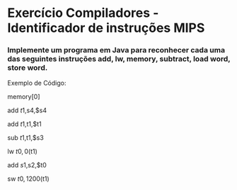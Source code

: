 # Exercício Compiladores - Identificador de instruções MIPS

<h3>Implemente um programa em Java para reconhecer cada uma das seguintes instruções add, lw, memory, subtract, load word, store word.</h3>

Exemplo de Código:

memory[0]

add $t1,$s4,$s4

add $t1,$t1,$t1

sub  $t1,$t1,$s3

lw $t0,0($t1)

add $s1,$s2,$t0

sw $t0,1200($t1)
